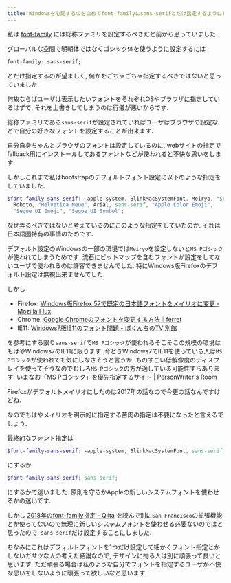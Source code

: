 ```yaml
---
title: Windowsを心配するのを止めてfont-familyにsans-serifとだけ指定するようにしました
---
```


私は
[font-family](https://developer.mozilla.org/ja/docs/Web/CSS/font-family)
には総称ファミリを設定するべきだと前から思っていました.

グローバルな空間で明朝体ではなくゴシック体を使うように設定するには

~~~css
font-family: sans-serif;
~~~

とだけ指定するのが望ましく,
何かをごちゃごちゃ指定するべきではないと思っていました.

何故ならばユーザは表示したいフォントをそれぞれOSやブラウザに指定しているはずで,
それを上書きしてしまうのは行儀が悪いからです.

総称ファミリである`sans-serif`が設定されていればユーザはブラウザの設定などで自分の好きなフォントを設定することが出来ます.

自分自身ちゃんとブラウザのフォントは設定しているのに,
webサイトの指定でfallback用にインストールしてあるフォントなどが使われると不快な思いをします.

しかしこれまで私はbootstrapのデフォルトフォント設定に以下のような指定をしていました.

~~~scss
$font-family-sans-serif: -apple-system, BlinkMacSystemFont, Meiryo, "Segoe UI",
  Roboto, "Helvetica Neue", Arial, sans-serif, "Apple Color Emoji",
  "Segoe UI Emoji", "Segoe UI Symbol";
~~~

なぜ弄るべきではないと考えているのにこのような指定をしていたのか.
それは日本語圏特有の事情のためです.

デフォルト設定のWindowsの一部の環境では`Meiryo`を設定しないと`MS Pゴシック`が使われてしまうためです.
流石にビットマップを含むフォントが設定をしてないユーザで使われるのは許容できませんでした.
特にWindows版Firefoxのデフォルト設定は無視出来ませんでした.

しかし

* Firefox: [Windows版Firefox 57で既定の日本語フォントをメイリオに変更 - Mozilla Flux](https://rockridge.hatenablog.com/entry/2017/08/24/002150)
* Chrome: [Google Chromeのフォントを変更する方法｜ferret](https://ferret-plus.com/7494)
* IE11: [Windows7版IE11のフォント問題 - ぼくんちのTV 別館](https://freesoft.tvbok.com/tips/browser/windows7_ie11.html)

を参考にする限り`sans-serif`で`MS Pゴシック`が使われるそこそこの規模の環境はもはやWindows7のIE11に限ります.
今どきWindows7でIE11を使っている人は`MS Pゴシック`が使われても気にしなさそうと言うか,
ものすごい低解像度のディスプレイを使ってそうなのでむしろ`MS Pゴシック`の方が適している可能性すらあります.
[いまなお「MS Pゴシック」を優先指定するサイト | PersonWriter's Room](https://ameblo.jp/personwritep/entry-12361740679.html)

Firefoxがデフォルトメイリオにしたのは2017年の話なので今更の話なんですけどね.

なのでもはやメイリオを明示的に指定する苦肉の指定は不要になったと言えるでしょう.

最終的なフォント指定は

~~~scss
$font-family-sans-serif: -apple-system, BlinkMacSystemFont, sans-serif;
~~~

にするか

~~~scss
$font-family-sans-serif: sans-serif;
~~~

にするかで迷いました.
原則を守るかAppleの新しいシステムフォントを使わせるかの迷いです.

しかし
[2018年のfont-family指定 - Qiita](https://qiita.com/ln-north/items/21bff624c5d0f8e40fe9)
を読んで別に`San Francisco`の拡張機能とか使ってないので無理に新しいシステムフォントを使わせる必要ないのではと思ったので,
`sans-serif`だけ設定することにしました.

ちなみにこれはデフォルトフォントを1つだけ設定して細かくフォント指定とかしないガサツな人の考えた結論なので,
デザインに拘る人は別に頑張って良いと思います.
ただ頑張る場合は私のような自分でフォントを指定するユーザが不快な思いをしないように頑張って欲しいなと思います.
